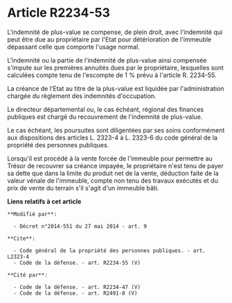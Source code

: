 # Article R2234-53

L'indemnité de plus-value se compense, de plein droit, avec l'indemnité qui peut être due au propriétaire par l'Etat pour
détérioration de l'immeuble dépassant celle que comporte l'usage normal. 

L'indemnité ou la partie de l'indemnité de plus-value ainsi compensée s'impute sur les premières annuités dues par le
propriétaire, lesquelles sont calculées compte tenu de l'escompte de 1 % prévu à l'article R. 2234-55. 

La créance de l'Etat au titre de la plus-value est liquidée par l'administration chargée du règlement des indemnités
d'occupation. 

Le directeur départemental ou, le cas échéant, régional des finances publiques est chargé du recouvrement de l'indemnité de
plus-value. 

Le cas échéant, les poursuites sont diligentées par ses soins conformément aux dispositions des articles L. 2323-4 à L.
2323-6 du code général de la propriété des personnes publiques. 

Lorsqu'il est procédé à la vente forcée de l'immeuble pour permettre au Trésor de recouvrer sa créance impayée, le
propriétaire n'est tenu de payer sa dette que dans la limite du produit net de la vente, déduction faite de la valeur vénale
de l'immeuble, compte non tenu des travaux exécutés et du prix de vente du terrain s'il s'agit d'un immeuble bâti.

**Liens relatifs à cet article**

	**Modifié par**:

	  - Décret n°2014-551 du 27 mai 2014 - art. 9

	**Cite**:

	  - Code général de la propriété des personnes publiques. - art. L2323-4
	  - Code de la défense. - art. R2234-55 (V)

	**Cité par**:

	  - Code de la défense. - art. R2234-47 (V)
	  - Code de la défense. - art. R2491-8 (V)
